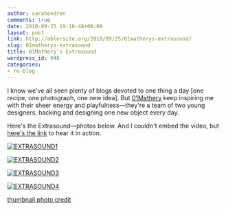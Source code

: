 ```yaml
---
author: sarahendren
comments: true
date: 2010-09-25 19:16:48+00:00
layout: post
link: http://ablersite.org/2010/09/25/01matherys-extrasound/
slug: 01matherys-extrasound
title: 01Mathery's Extrasound
wordpress_id: 948
categories:
- re-blog
---
```


I know we've all seen plenty of blogs devoted to one thing a day [one recipe, one photograph, one new idea]. But [01Mathery](http://01mathery.tumblr.com/) keep inspiring me with their sheer energy and playfulness—they're a team of two young designers, hacking and designing one new object every day.

Here's the Extrasound—photos below. And I couldn't embed the video, but [here's the link](http://01mathery.tumblr.com/post/1166249834) to hear it in action.

[![EXTRASOUND1](http://ablersite.files.wordpress.com/2010/09/extrasound1.jpg)](http://ablersite.files.wordpress.com/2010/09/extrasound1.jpg)



[![EXTRASOUND2](http://ablersite.files.wordpress.com/2010/09/extrasound2.jpg)](http://ablersite.files.wordpress.com/2010/09/extrasound2.jpg)



[![EXTRASOUND3](http://ablersite.files.wordpress.com/2010/09/extrasound3.jpg)](http://ablersite.files.wordpress.com/2010/09/extrasound3.jpg)

[![EXTRASOUND4](http://ablersite.files.wordpress.com/2010/09/extrasound4.jpg)](http://ablersite.files.wordpress.com/2010/09/extrasound4.jpg)

[
](http://www.ablersite.org/wp-content/uploads/EXTRASOUND2.jpg)[thumbnail photo credit](http://jnjbtw.com/)
